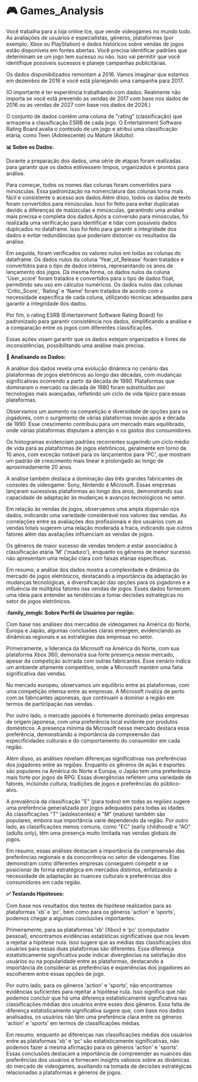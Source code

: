 # :video_game: Games_Analysis

Você trabalha para a loja online Ice, que vende videogames no mundo todo. As avaliações de usuários e especialistas, gêneros, plataformas (por exemplo, Xbox ou PlayStation) e dados históricos sobre vendas de jogos estão disponíveis em fontes abertas. Você precisa identificar padrões que determinam se um jogo tem sucesso ou não. Isso vai permitir que você identifique possíveis sucessos e planeje campanhas publicitárias.

Os dados disponibilizados remontam a 2016. Vamos imaginar que estamos em dezembro de 2016 e você está planejando uma campanha para 2017.

(O importante é ter experiência trabalhando com dados. Realmente não importa se você está prevendo as vendas de 2017 com base nos dados de 2016 ou as vendas de 2027 com base nos dados de 2026.)

O conjunto de dados contém uma coluna de "rating" (classificação) que armazena a classificação ESRB de cada jogo. O Entertainment Software Rating Board avalia o conteúdo de um jogo e atribui uma classificação etária, como Teen (Adolescente) ou Mature (Adulto).

**:bar_chart: Sobre os Dados:**

Durante a preparação dos dados, uma série de etapas foram realizadas para garantir que os dados estivessem limpos, organizados e prontos para análise.

Para começar, todos os nomes das colunas foram convertidos para minúsculas. Essa padronização na nomenclatura das colunas torna mais fácil e consistente o acesso aos dados.Além disso, todos os dados de texto foram convertidos para minúsculas. Isso foi feito para evitar duplicatas devido a diferenças de maiúsculas e minúsculas, garantindo uma análise mais precisa e completa dos dados.Após a conversão para minúsculas, foi realizada uma verificação para identificar e lidar com possíveis dados duplicados no dataframe. Isso foi feito para garantir a integridade dos dados e evitar redundâncias que poderiam distorcer os resultados da análise.

Em seguida, foram verificados os valores nulos em todas as colunas do dataframe. Os dados nulos da coluna 'Year_of_Release' foram tratados e convertidos para o tipo de dados inteiros, representando os anos de lançamento dos jogos. Da mesma forma, os dados nulos da coluna 'User_score' foram tratados e convertidos para o tipo de dados float, permitindo seu uso em cálculos numéricos.
Os dados nulos das colunas 'Critic_Score', 'Rating' e 'Name' foram tratados de acordo com a necessidade específica de cada coluna, utilizando técnicas adequadas para garantir a integridade dos dados.

Por fim, o rating ESRB (Entertainment Software Rating Board) foi padronizado para garantir consistência nos dados, simplificando a análise e a comparação entre os jogos com diferentes classificações.

Essas ações visam garantir que os dados estejam organizados e livres de inconsistências, possibilitando uma análise mais precisa.


**:mag_right: Analisando os Dados:**

A análise dos dados revela uma evolução dinâmica no cenário das plataformas de jogos eletrônicos ao longo das décadas, com mudanças significativas ocorrendo a partir da década de 1990. Plataformas que dominaram o mercado na década de 1980 foram substituídas por tecnologias mais avançadas, refletindo um ciclo de vida típico para essas plataformas.

Observamos um aumento na competição e diversidade de opções para os jogadores, com o surgimento de várias plataformas novas após a década de 1990. Esse crescimento contribuiu para um mercado mais equilibrado, onde várias plataformas disputam a atenção e os gastos dos consumidores.

Os histogramas evidenciam padrões recorrentes sugerindo um ciclo médio de vida para as plataformas de jogos eletrônicos, geralmente em torno de 10 anos, com exceção notável para os lançamentos para 'PC', que mostram um padrão de crescimento mais linear e prolongado ao longo de aproximadamente 20 anos.

A análise também destaca a dominação das três grandes fabricantes de consoles de videogame: Sony, Nintendo e Microsoft. Essas empresas lançaram sucessivas plataformas ao longo dos anos, demonstrando sua capacidade de adaptação às mudanças e avanços tecnológicos no setor.

Em relação às vendas de jogos, observamos uma ampla dispersão nos dados, indicando uma variedade considerável nos valores das vendas. As correlações entre as avaliações dos profissionais e dos usuários com as vendas totais sugerem uma relação moderada a fraca, indicando que outros fatores além das avaliações influenciam as vendas de jogos.

Os gêneros de maior sucesso de vendas tendem a estar associados à classificação etária 'M' ('maduro'), enquanto os gêneros de menor sucesso não apresentam uma relação clara com faixas etárias específicas.

Em resumo, a análise dos dados mostra a complexidade e dinâmica do mercado de jogos eletrônicos, destacando a importância da adaptação às mudanças tecnológicas, a diversificação das opções para os jogadores e a influência de múltiplos fatores nas vendas de jogos. Esses dados fornecem uma ideia para entender as tendências e tomar decisões estratégicas no setor de jogos eletrônicos.

**:family_mmgb: Sobre Perfil de Usuários por região:**

Com base nas análises dos mercados de videogames na América do Norte, Europa e Japão, algumas conclusões claras emergem, evidenciando as dinâmicas regionais e as estratégias das empresas no setor.

Primeiramente, a liderança da Microsoft na América do Norte, com sua plataforma Xbox 360, demonstra sua forte presença nesse mercado, apesar da competição acirrada com outras fabricantes. Esse cenário indica um ambiente altamente competitivo, onde a Microsoft mantém uma fatia significativa das vendas.

No mercado europeu, observamos um equilíbrio entre as plataformas, com uma competição intensa entre as empresas. A Microsoft rivaliza de perto com as fabricantes japonesas, que continuam a dominar a região em termos de participação nas vendas.

Por outro lado, o mercado japonês é fortemente dominado pelas empresas de origem japonesa, com uma preferência local evidente por produtos domésticos. A presença mínima da Microsoft nesse mercado destaca essa preferência, demonstrando a importância da compreensão das especificidades culturais e do comportamento do consumidor em cada região.

Além disso, as análises revelam diferenças significativas nas preferências dos jogadores entre as regiões. Enquanto os gêneros de ação e esportes são populares na América do Norte e Europa, o Japão tem uma preferência mais forte por jogos de RPG. Essas divergências refletem uma variedade de fatores, incluindo cultura, tradições de jogos e preferências do público-alvo.

A prevalência da classificação "E" (para todos) em todas as regiões sugere uma preferência generalizada por jogos adequados para todas as idades. As classificações "T" (adolescentes) e "M" (mature) também são populares, embora sua importância varie dependendo da região. Por outro lado, as classificações menos comuns, como "EC" (early childhood) e "AO" (adults only), têm uma presença muito limitada nas vendas globais de jogos.

Em resumo, essas análises destacam a importância da compreensão das preferências regionais e da concorrência no setor de videogames. Elas demonstram como diferentes empresas conseguem competir e se posicionar de forma estratégica em mercados distintos, enfatizando a necessidade de adaptação às nuances culturais e preferências dos consumidores em cada região.

**:white_check_mark: Testando Hipóteses:**

Com base nos resultados dos testes de hipótese realizados para as plataformas 'xb' e 'pc', bem como para os gêneros 'action' e 'sports', podemos chegar a algumas conclusões importantes.

Primeiramente, para as plataformas 'xb' (Xbox) e 'pc' (computador pessoal), encontramos evidências estatísticas significativas que nos levam a rejeitar a hipótese nula. Isso sugere que as médias das classificações dos usuários para essas duas plataformas são diferentes. Essa diferença estatisticamente significativa pode indicar divergências na satisfação dos usuários ou na popularidade entre as plataformas, destacando a importância de considerar as preferências e experiências dos jogadores ao escolherem entre essas opções de jogo.

Por outro lado, para os gêneros 'action' e 'sports', não encontramos evidências suficientes para rejeitar a hipótese nula. Isso significa que não podemos concluir que há uma diferença estatisticamente significativa nas classificações médias dos usuários entre esses dois gêneros. Essa falta de diferença estatisticamente significativa sugere que, com base nos dados analisados, os usuários não têm uma preferência clara entre os gêneros 'action' e 'sports' em termos de classificações médias.

Em resumo, enquanto as diferenças nas classificações médias dos usuários entre as plataformas 'xb' e 'pc' são estatisticamente significativas, não podemos fazer a mesma afirmação para os gêneros 'action' e 'sports'. Essas conclusões destacam a importância de compreender as nuances das preferências dos usuários e fornecem insights valiosos sobre as dinâmicas do mercado de videogames, auxiliando na tomada de decisões estratégicas relacionadas a plataformas e gêneros de jogos.

